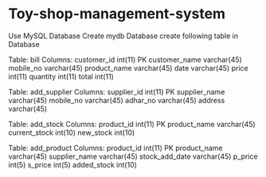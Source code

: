 # Toy-shop-management-system

Use MySQL Database
Create mydb Database 
create following table in Database

Table: bill
Columns:
      customer_id     int(11) PK 
      customer_name   varchar(45) 
      mobile_no       varchar(45) 
      product_name    varchar(45) 
      date            varchar(45) 
      price           int(11) 
      quantity        int(11) 
      total           int(11)
   
Table: add_supplier
Columns:
        supplier_id     int(11) PK 
        supplier_name   varchar(45) 
        mobile_no       varchar(45) 
        adhar_no        varchar(45) 
        address         varchar(45)
       
Table: add_stock
Columns:
        product_id      int(11) PK 
        product_name    varchar(45) 
        current_stock   int(10) 
        new_stock       int(10)       
        
Table: add_product
Columns:
      product_id        int(11) PK 
      product_name      varchar(45) 
      supplier_name     varchar(45) 
      stock_add_date    varchar(45) 
      p_price           int(5) 
      s_price           int(5) 
      added_stock       int(10)        
        
   
